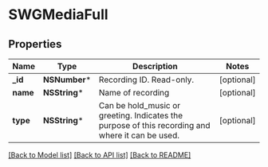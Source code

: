 # SWGMediaFull

## Properties
Name | Type | Description | Notes
------------ | ------------- | ------------- | -------------
**_id** | **NSNumber*** | Recording ID. Read-only. | [optional] 
**name** | **NSString*** | Name of recording | [optional] 
**type** | **NSString*** | Can be hold_music or greeting. Indicates the purpose of this recording and where it can be used. | [optional] 

[[Back to Model list]](../README.md#documentation-for-models) [[Back to API list]](../README.md#documentation-for-api-endpoints) [[Back to README]](../README.md)


